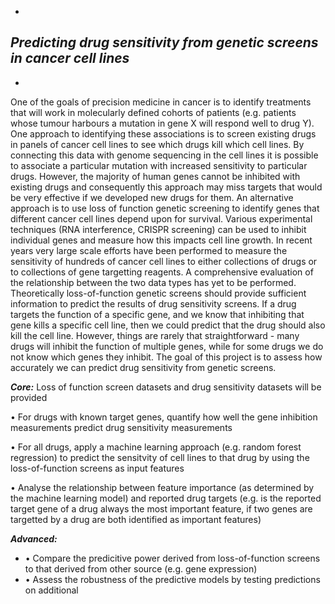 *

***Predicting drug sensitivity from genetic screens in cancer cell lines***
------------------------------------------------------------------------

*


One of the goals of precision medicine in cancer is to identify treatments that will work in molecularly defined cohorts of patients (e.g. patients whose tumour harbours a mutation in gene X will respond well to drug Y). One approach to identifying these associations is to screen existing drugs in panels of cancer cell lines to see which drugs kill which cell lines. By connecting this data with genome sequencing in the cell lines it is possible to associate a particular mutation with increased sensitivity to particular drugs. However, the majority of human genes cannot be inhibited with existing drugs and consequently this approach may miss targets that would be very effective if we developed new drugs for them. An alternative approach is to use loss of function genetic screening to identify genes that different cancer cell lines depend upon for survival. Various experimental techniques (RNA interference, CRISPR screening) can be used to inhibit individual genes and measure how this impacts cell line  growth. In recent years very large scale efforts have been performed to measure the sensitivity of hundreds of cancer cell lines to either collections of drugs or to collections of gene targetting reagents. A comprehensive evaluation of the relationship between the two data types has yet to be performed. Theoretically loss-of-function genetic screens should provide sufficient information to predict the results of drug sensitivity screens. If a drug targets the function of a specific gene, and we know that inhibiting that gene kills a specific cell line, then we could predict that the drug should also kill the cell line. However, things are rarely that straightforward - many drugs will inhibit the function of multiple genes, while for some drugs we do not know which genes they inhibit. The goal of this project is to assess how accurately we can predict drug sensitivity from genetic screens.

***Core:***
Loss of function screen datasets and drug sensitivity datasets will be provided

•	For drugs with known target genes, quantify how well the gene    inhibition measurements predict    drug sensitivity measurements

•	For all drugs, apply a machine learning approach (e.g. random forest regression) to predict    the sensitvity of cell lines to that drug by using the loss-of-function screens as input features

•	Analyse the relationship    between feature importance (as determined by the machine learning    model)    and reported drug targets (e.g. is the reported target gene of a drug always the most important feature,    if two genes are targetted by a drug are both identified as important features)

***Advanced:***

 - •	Compare the predicitive power derived from loss-of-function screens  to that derived from other source (e.g. gene expression)
 - •	Assess the robustness of the predictive models by testing predictions on additional

